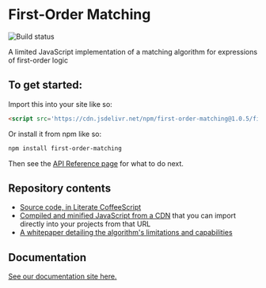
# First-Order Matching

![Build status](https://travis-ci.org/lurchmath/first-order-matching.svg?branch=master)

A limited JavaScript implementation of a matching algorithm for expressions of first-order logic

## To get started:

Import this into your site like so:

```html
<script src='https://cdn.jsdelivr.net/npm/first-order-matching@1.0.5/first-order-matching.js'></script>
```

Or install it from npm like so:
```bash
npm install first-order-matching
```

Then see the [API Reference
page](https://lurchmath.github.io/first-order-matching/site/api-reference) for what to do
next.

## Repository contents

 * [Source code, in Literate CoffeeScript](first-order-matching.litcoffee)
 * [Compiled and minified JavaScript from a CDN](https://cdn.jsdelivr.net/npm/first-order-matching@1.0.5/first-order-matching.js) that you can import directly into your projects from that URL
 * [A whitepaper detailing the algorithm's limitations and capabilities](https://github.com/lurchmath/first-order-matching/blob/master/paper/first-order-matching-in-detail.pdf)

## Documentation

[See our documentation site here.](https://lurchmath.github.io/first-order-matching/)
